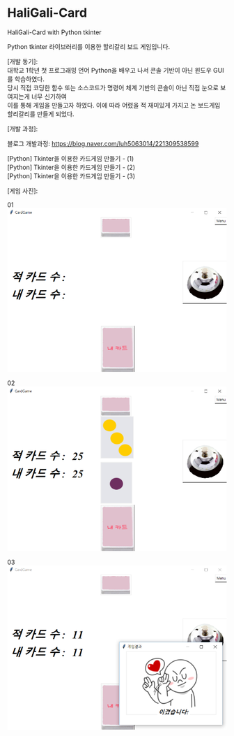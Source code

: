 # HaliGali-Card
HaliGali-Card with Python tkinter

Python tkinter 라이브러리를 이용한 할리갈리 보드 게임입니다.

[개발 언어]: Python  

[개발 기간]: 1달

[개발 동기]:  
대학교 1학년 첫 프로그래밍 언어 Python을 배우고 나서 콘솔 기반이 아닌 윈도우 GUI를 학습하였다.  
당시 직접 코딩한 함수 또는 소스코드가 명령어 체계 기반의 콘솔이 아닌 직접 눈으로 보여지는게 너무 신기하여  
이를 통해 게임을 만들고자 하였다. 이에 따라 어렸을 적 재미있게 가지고 논 보드게임 할리갈리를 만들게 되었다.

[개발 과정]:  

블로그 개발과정: https://blog.naver.com/luh5063014/221309538599  

[Python] Tkinter을 이용한 카드게임 만들기 - (1)  
[Python] Tkinter을 이용한 카드게임 만들기 - (2)  
[Python] Tkinter을 이용한 카드게임 만들기 - (3)

[게임 사진]:

01  
![project_example](./project_example/haligali_example1.png)  

02  
![project_example](./project_example/haligali_example2.png)  

03
![project_example](./project_example/haligali_example3.png)  

